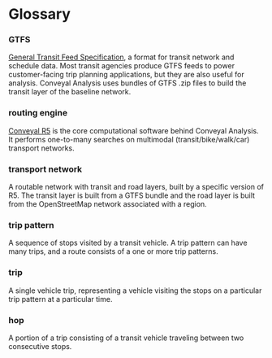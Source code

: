 # Glossary

### GTFS

[General Transit Feed Specification](https://developers.google.com/transit/gtfs/), a format for transit network and schedule data. Most transit agencies produce GTFS feeds to power customer-facing trip planning applications, but they are also useful for analysis. Conveyal Analysis uses bundles of GTFS .zip files to build the transit layer of the baseline network.

### routing engine

[Conveyal R5](https://github.com/conveyal/r5) is the core computational software behind Conveyal Analysis.  It performs one-to-many searches on multimodal (transit/bike/walk/car) transport networks.

### transport network

A routable network with transit and road layers, built by a specific version of R5. The transit layer is built from a GTFS bundle and the road layer is built from the OpenStreetMap network associated with a region.

### trip pattern

A sequence of stops visited by a transit vehicle. A trip pattern can have many trips, and a route consists of a one or more trip patterns.

### trip

A single vehicle trip, representing a vehicle visiting the stops on a particular trip pattern at a particular time.

### hop

A portion of a trip consisting of a transit vehicle traveling between two consecutive stops.

